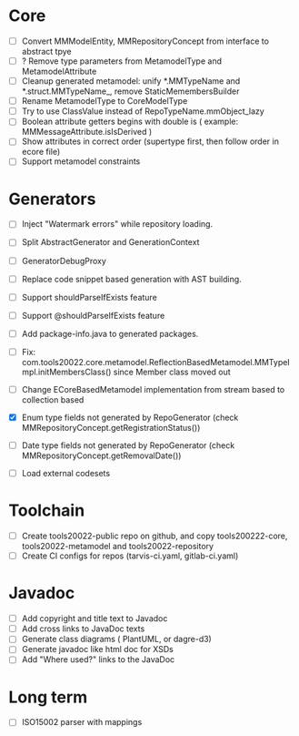 # Core
- [ ] Convert MMModelEntity, MMRepositoryConcept from interface to abstract tpye
- [ ] ? Remove type parameters from MetamodelType and MetamodelAttribute
- [ ] Cleanup generated metamodel: unify *.MMTypeName and *.struct.MMTypeName_, remove StaticMemembersBuilder 
- [ ] Rename MetamodelType to CoreModelType
- [ ] Try to use ClassValue instead of RepoTypeName.mmObject_lazy
- [ ] Boolean attribute getters begins with double is ( example:  MMMessageAttribute.isIsDerived )
- [ ] Show attributes in correct order (supertype first, then follow order in ecore file)
- [ ] Support metamodel constraints

# Generators
- [ ] Inject "Watermark errors" while repository loading. 
- [ ] Split AbstractGenerator and GenerationContext
- [ ] GeneratorDebugProxy 
- [ ] Replace code snippet based generation with AST building. 
- [ ] Support shouldParseIfExists feature
- [ ] Support @shouldParseIfExists feature
- [ ] Add package-info.java to generated packages.  
- [ ] Fix: com.tools20022.core.metamodel.ReflectionBasedMetamodel.MMTypeImpl.initMembersClass() since Member class moved out
- [ ] Change ECoreBasedMetamodel implementation from stream based to collection based 
- [x] Enum type fields not generated by RepoGenerator  (check MMRepositoryConcept.getRegistrationStatus())
- [ ] Date type fields not generated by RepoGenerator (check MMRepositoryConcept.getRemovalDate())
- [ ] Load external codesets  


# Toolchain
- [ ] Create tools20022-public repo on github, and copy tools200222-core, tools20022-metamodel and tools20022-repository  
- [ ] Create CI configs for repos (tarvis-ci.yaml, gitlab-ci.yaml)

# Javadoc
- [ ] Add copyright and title text to Javadoc
- [ ] Add cross links to JavaDoc texts
- [ ] Generate class diagrams ( PlantUML, or dagre-d3)
- [ ] Generate javadoc like html doc for XSDs 
- [ ] Add "Where used?" links to the JavaDoc

# Long term
- [ ] ISO15002 parser with mappings 